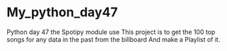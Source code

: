 # My_python_day47
Python day 47 the Spotipy module use
This project is to get the 100 top songs for any data in the past from the billboard 
And make a Playlist of it.
